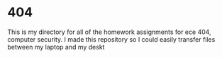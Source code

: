 # 404
This is my directory for all of the homework assignments for ece 404, computer security. I made this repository so I could easily transfer files between my laptop and my deskt

